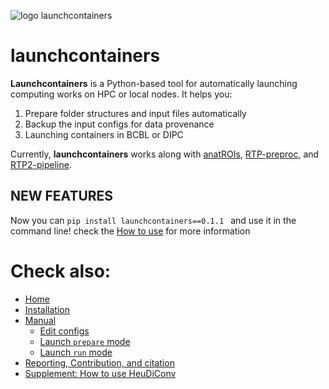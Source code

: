 ![logo launchcontainers](https://user-images.githubusercontent.com/48440236/262432254-c7b53943-7c90-489c-933c-5f5a32510db4.png)
# launchcontainers
**Launchcontainers** is a Python-based tool for automatically launching computing works on HPC or local nodes. It helps you: 
1. Prepare folder structures and input files automatically
2. Backup the input configs for data provenance
3. Launching containers in BCBL or DIPC

Currently, **launchcontainers** works along with [anatROIs](https://github.com/garikoitz/anatROIs), [RTP-preproc](https://github.com/garikoitz/rtp-preproc), and [RTP2-pipeline](https://github.com/garikoitz/rtp-pipeline).

## NEW FEATURES
Now you can `pip install launchcontainers==0.1.1 ` and use it in the command line! check the [How to use]() for more information

# Check also:
* [Home](https://github.com/garikoitz/launchcontainers/wiki/Home)
* [Installation](https://github.com/garikoitz/launchcontainers/wiki/Installation)
* [Manual](https://github.com/garikoitz/launchcontainers/wiki/Manual)
    - [Edit configs](https://github.com/garikoitz/launchcontainers/wiki/Manual)
    - [Launch `prepare` mode](https://github.com/garikoitz/launchcontainers/wiki/Manual)
    - [Launch `run` mode](https://github.com/garikoitz/launchcontainers/wiki/Manual)
* [Reporting, Contribution, and citation](https://github.com/garikoitz/launchcontainers/wiki/Reporting,-Contributing,-and-Citation)
* [Supplement: How to use HeuDiConv](https://github.com/garikoitz/launchcontainers/wiki/How-to-Use-HeuDiConv)
